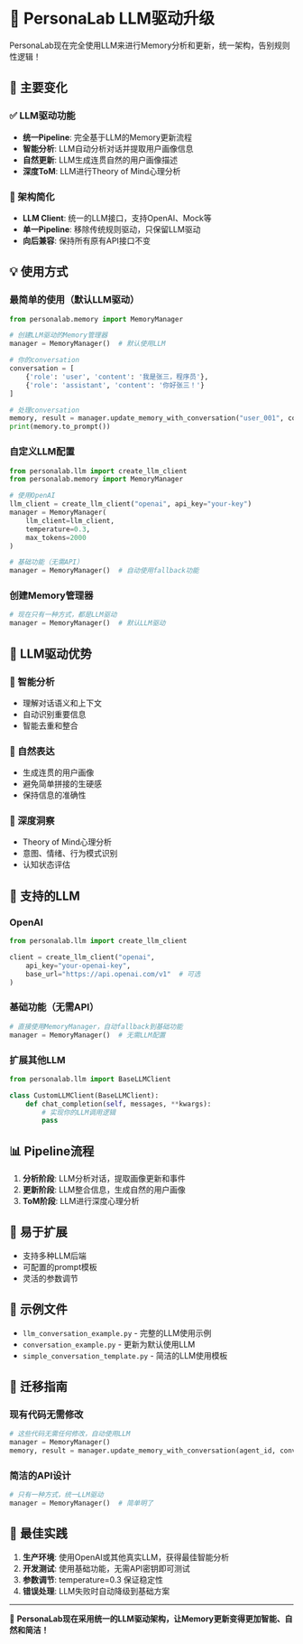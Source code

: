 # 🤖 PersonaLab LLM驱动升级

PersonaLab现在完全使用LLM来进行Memory分析和更新，统一架构，告别规则性逻辑！

## 🚀 主要变化

### ✅ LLM驱动功能
- **统一Pipeline**: 完全基于LLM的Memory更新流程
- **智能分析**: LLM自动分析对话并提取用户画像信息
- **自然更新**: LLM生成连贯自然的用户画像描述
- **深度ToM**: LLM进行Theory of Mind心理分析

### 🔄 架构简化
- **LLM Client**: 统一的LLM接口，支持OpenAI、Mock等
- **单一Pipeline**: 移除传统规则驱动，只保留LLM驱动
- **向后兼容**: 保持所有原有API接口不变

## 💡 使用方式

### 最简单的使用（默认LLM驱动）
```python
from personalab.memory import MemoryManager

# 创建LLM驱动的Memory管理器
manager = MemoryManager()  # 默认使用LLM

# 你的conversation
conversation = [
    {'role': 'user', 'content': '我是张三，程序员'},
    {'role': 'assistant', 'content': '你好张三！'}
]

# 处理conversation
memory, result = manager.update_memory_with_conversation("user_001", conversation)
print(memory.to_prompt())
```

### 自定义LLM配置
```python
from personalab.llm import create_llm_client
from personalab.memory import MemoryManager

# 使用OpenAI
llm_client = create_llm_client("openai", api_key="your-key")
manager = MemoryManager(
    llm_client=llm_client,
    temperature=0.3,
    max_tokens=2000
)

# 基础功能（无需API）
manager = MemoryManager()  # 自动使用fallback功能
```

### 创建Memory管理器
```python
# 现在只有一种方式，都是LLM驱动
manager = MemoryManager()  # 默认LLM驱动
```

## 🎯 LLM驱动优势

### 🧠 智能分析
- 理解对话语义和上下文
- 自动识别重要信息
- 智能去重和整合

### 🌟 自然表达
- 生成连贯的用户画像
- 避免简单拼接的生硬感
- 保持信息的准确性

### 🔮 深度洞察
- Theory of Mind心理分析
- 意图、情绪、行为模式识别
- 认知状态评估

## 🔧 支持的LLM

### OpenAI
```python
from personalab.llm import create_llm_client

client = create_llm_client("openai", 
    api_key="your-openai-key",
    base_url="https://api.openai.com/v1"  # 可选
)
```

### 基础功能（无需API）
```python
# 直接使用MemoryManager，自动fallback到基础功能
manager = MemoryManager()  # 无需LLM配置
```

### 扩展其他LLM
```python
from personalab.llm import BaseLLMClient

class CustomLLMClient(BaseLLMClient):
    def chat_completion(self, messages, **kwargs):
        # 实现你的LLM调用逻辑
        pass
```

## 📊 Pipeline流程

1. **分析阶段**: LLM分析对话，提取画像更新和事件
2. **更新阶段**: LLM整合信息，生成自然的用户画像
3. **ToM阶段**: LLM进行深度心理分析

## 🚀 易于扩展
- 支持多种LLM后端
- 可配置的prompt模板
- 灵活的参数调节

## 📝 示例文件

- `llm_conversation_example.py` - 完整的LLM使用示例
- `conversation_example.py` - 更新为默认使用LLM
- `simple_conversation_template.py` - 简洁的LLM使用模板

## 🔄 迁移指南

### 现有代码无需修改
```python
# 这些代码无需任何修改，自动使用LLM
manager = MemoryManager()
memory, result = manager.update_memory_with_conversation(agent_id, conversation)
```

### 简洁的API设计
```python
# 只有一种方式，统一LLM驱动
manager = MemoryManager()  # 简单明了
```

## 🎯 最佳实践

1. **生产环境**: 使用OpenAI或其他真实LLM，获得最佳智能分析
2. **开发测试**: 使用基础功能，无需API密钥即可测试
3. **参数调节**: temperature=0.3 保证稳定性
4. **错误处理**: LLM失败时自动降级到基础方案

---

🎉 **PersonaLab现在采用统一的LLM驱动架构，让Memory更新变得更加智能、自然和简洁！** 